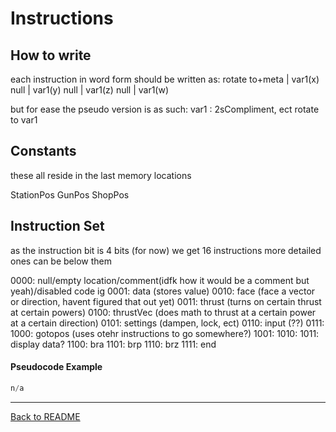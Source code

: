 
# Instructions

## How to write

each instruction in word form should be written as:
rotate to+meta | var1(x)
null   		   | var1(y)
null  		   | var1(z)
null    	   | var1(w)

but for ease the pseudo version is as such:
var1 : 2sCompliment, ect
rotate to var1

## Constants
these all reside in the last memory locations

StationPos
GunPos
ShopPos

## Instruction Set
as the instruction bit is 4 bits (for now) we get 16 instructions
more detailed ones can be below them

0000: null/empty location/comment(idfk how it would be a comment but yeah)/disabled code ig
0001: data (stores value)
0010: face (face a vector or direction, havent figured that out yet)
0011: thrust (turns on certain thrust at certain powers)
0100: thrustVec (does math to thrust at a certain power at a certain direction)
0101: settings (dampen, lock, ect)
0110: input (??)
0111: 
1000: gotopos (uses otehr instructions to go somewhere?)
1001: 
1010: 
1011: display data?
1100: bra
1101: brp
1110: brz
1111: end

#### Pseudocode Example
```cpp
n/a
```

---

[Back to README](./README.md)